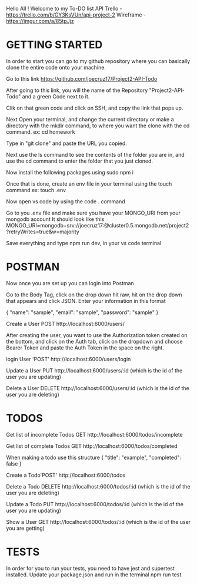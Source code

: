 Hello All ! Welcome to my To-DO list API
Trello - https://trello.com/b/GY3KsVUn/api-project-2
Wireframe - https://imgur.com/a/85tpJjz


<h1>GETTING STARTED</h1>

In order to start you can go to my github repository where you can basically clone the entire code onto your machine. 

Go to this link https://github.com/joecruz17/Project2-API-Todo

After going to this link, you will the name of the Repository "Project2-API-Todo" and a green Code next to it. 

Clik on that green code and click on SSH, and copy the link that pops up.

Next Open your terminal, and change the current directory or make a directory with the mkdir command, to where you want the clone with the cd command. ex: cd homework

Type in "git clone" and paste the URL you copied.

Next use the ls command to see the contents of the folder you are in, and use the cd command to enter the folder that you just cloned.

Now install the following packages using sudo npm i

Once that is done, create an env file in your terminal using the touch command ex: touch .env

Now open vs code by using the code . command

Go to you .env file and make sure you have your MONGO_URI from your mongodb account
It should look like this
MONGO_URI=mongodb+srv://joecruz17:<passwordd>@cluster0.5.mongodb.net/project2?retryWrites=true&w=majority

Save everything and type npm run dev, in your vs code terminal

<h1>POSTMAN</h1>

Now once you are set up you can login into Postman


Go to the Body Tag, click on the drop down hit raw, hit on the drop down that appears and click JSON. 
Enter your information in this format

{
    "name": "sample",
    "email": "sample",
    "password": "sample"
}


Create a User POST http://localhost:6000/users/

After creating the user, you want to use the Authorization token created on the bottom, and click on the Auth tab, click on the dropdown and choose Bearer Token and paste the Auth Token in the space on the right. 

login User 'POST' http://localhost:6000/users/login


Update a User PUT http://localhost:6000/users/:id (which is the id of the user you are updating)

Delete a User DELETE http://localhost:6000/users/:id (which is the id of the user you are deleting)


<h1>TODOS</h1>


Get list of incomplete Todos GET http://localhost:6000/todos/incomplete

Get list of complete Todos GET http://localhost:6000/todos/completed

When making a todo use this structure 
{
    "title": "example",
    "completed": false
}

Create a Todo'POST' http://localhost:6000/todos

Delete a Todo DELETE http://localhost:6000/todos/:id (which is the id of the user you are deleting)

Update a Todo PUT http://localhost:6000/todos/:id (which is the id of the user you are updating)

Show a User GET http://localhost:6000/todos/:id (which is the id of the user you are getting)


<h1>TESTS</h1>

In order for you to run your tests, you need to have jest and supertest installed. Update your package.json and run in the terminal npm run test.


